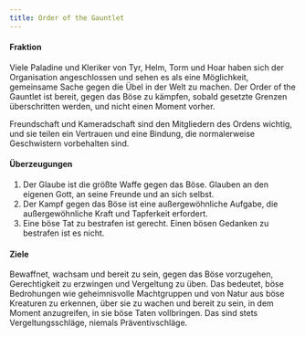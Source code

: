 ```yaml
---
title: Order of the Gauntlet
---
```

#### Fraktion

Viele Paladine und Kleriker von Tyr, Helm, Torm und Hoar haben sich der Organisation angeschlossen und sehen es als eine Möglichkeit, gemeinsame Sache gegen die Übel in der Welt zu machen.
Der Order of the Gauntlet ist bereit, gegen das Böse zu kämpfen, sobald gesetzte Grenzen überschritten werden, und nicht einen Moment vorher.

Freundschaft und Kameradschaft sind den Mitgliedern des Ordens wichtig, und sie teilen ein Vertrauen und eine Bindung, die normalerweise Geschwistern vorbehalten sind.

#### Überzeugungen

1. Der Glaube ist die größte Waffe gegen das Böse. Glauben an den eigenen Gott, an seine Freunde und an sich selbst.
2. Der Kampf gegen das Böse ist eine außergewöhnliche Aufgabe, die außergewöhnliche Kraft und Tapferkeit erfordert.
3. Eine böse Tat zu bestrafen ist gerecht. Einen bösen Gedanken zu bestrafen ist es nicht.

#### Ziele

Bewaffnet, wachsam und bereit zu sein, gegen das Böse vorzugehen, Gerechtigkeit zu erzwingen und Vergeltung zu üben. Das bedeutet, böse Bedrohungen wie geheimnisvolle Machtgruppen und von Natur aus böse Kreaturen zu erkennen, über sie zu wachen und bereit zu sein, in dem Moment anzugreifen, in sie böse Taten vollbringen. Das sind stets Vergeltungsschläge, niemals Präventivschläge.